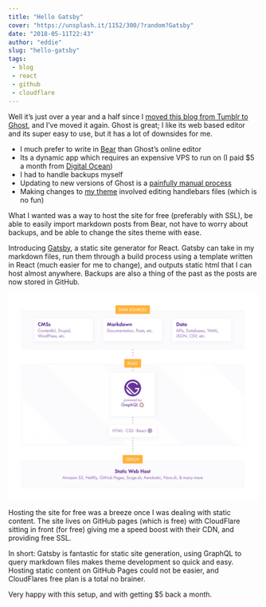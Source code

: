 ```yaml
---
title: "Hello Gatsby"
cover: "https://unsplash.it/1152/300/?random?Gatsby"
date: "2018-05-11T22:43"
author: "eddie"
slug: "hello-gatsby"
tags:
 - blog
 - react
 - github
 - cloudflare
---
```

Well it’s just over a year and a half since I [moved this blog from Tumblr to Ghost](https://eddielee.me/hello-ghost), and I’ve moved it again. Ghost is great; I like its web based editor and its super easy to use, but it has a lot of downsides for me.

* I much prefer to write in [Bear](https://eddielee.me/bear-a-beautiful-writing-app) than Ghost’s online editor
* Its a dynamic app which requires an expensive VPS to run on (I paid $5 a month from [Digital Ocean](https://www.digitalocean.com/products/one-click-apps/ghost/))
* I had to handle backups myself
* Updating to new versions of Ghost is a [painfully manual process](https://docs.ghost.org/v0.11/docs/how-to-upgrade-ghost)
* Making changes to [my theme](https://github.com/eddielee6/SleepyMoon) involved editing handlebars files (which is no fun)

What I wanted was a way to host the site for free (preferably with SSL), be able to easily import markdown posts from Bear, not have to worry about backups, and be able to change the sites theme with ease.

Introducing [Gatsby](https://www.gatsbyjs.org), a static site generator for React. Gatsby can take in my markdown files, run them through a build process using a template written in React (much easier for me to change), and outputs static html that I can host almost anywhere. Backups are also a thing of the past as the posts are now stored in GitHub.

![Gatsby Diagram](/images/gatsby-diagram.png)
 
Hosting the site for free was a breeze once I was dealing with static content. The site lives on GitHub pages (which is free) with CloudFlare sitting in front (for free) giving me a speed boost with their CDN, and providing free SSL.

In short: Gatsby is fantastic for static site generation, using GraphQL to query markdown files makes theme development so quick and easy. Hosting static content on GitHub Pages could not be easier, and CloudFlares free plan is a total no brainer.

Very happy with this setup, and with getting $5 back a month.
